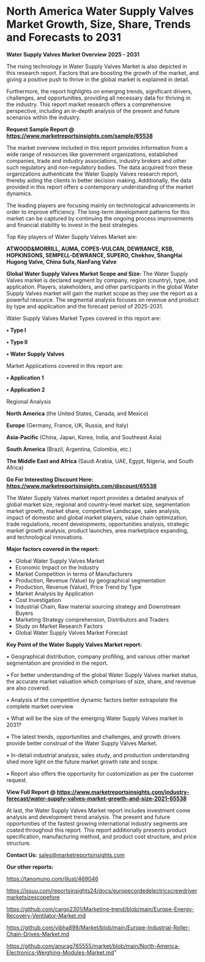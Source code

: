 # North America Water Supply Valves Market Growth, Size, Share, Trends and Forecasts to 2031

<Strong> Water Supply Valves Market Overview 2025 - 2031</strong>

The rising technology in Water Supply Valves Market is also depicted in this research report. Factors that are boosting the growth of the market, and giving a positive push to thrive in the global market is explained in detail.

Furthermore, the report highlights on emerging trends, significant drivers, challenges, and opportunities, providing all necessary data for thriving in the industry. This report market research offers a comprehensive perspective, including an in-depth analysis of the present and future scenarios within the industry.

<strong>Request Sample Report @ <a href=https://www.marketreportsinsights.com/sample/65538>https://www.marketreportsinsights.com/sample/65538</a></strong>

The market overview included in this report provides information from a wide range of resources like government organizations, established companies, trade and industry associations, industry brokers and other such regulatory and non-regulatory bodies. The data acquired from these organizations authenticate the Water Supply Valves research report, thereby aiding the clients in better decision making. Additionally, the data provided in this report offers a contemporary understanding of the market dynamics.

The leading players are focusing mainly on technological advancements in order to improve efficiency. The long-term development patterns for this market can be captured by continuing the ongoing process improvements and financial stability to invest in the best strategies.

Top Key players of Water Supply Valves Market are:

<strong>ATWOOD&MORRILL, AUMA, COPES-VULCAN, DEWRANCE, KSB, HOPKINSONS, SEMPELL-DEWRANCE, SUPERO, Chekhov, ShangHai Hugong Valve, China Sufa, NanFang Valve</strong>

<strong><b>Global Water Supply Valves Market Scope and Size:</b></strong>
The Water Supply Valves market is declared segment by company, region (country), type, and application. Players, stakeholders, and other participants in the global Water Supply Valves market will gain the market scope as they use the report as a powerful resource. The segmental analysis focuses on revenue and product by type and application and the forecast period of 2025-2031.

Water Supply Valves Market Types covered in this report are:

<strong>• Type I

• Type II

• Water Supply Valves</strong>

Market Applications covered in this report are:

<strong>• Application 1

• Application 2</strong> 

Regional Analysis

<strong>North America</strong> (the United States, Canada, and Mexico)

<strong>Europe</strong> (Germany, France, UK, Russia, and Italy)

<strong>Asia-Pacific</strong> (China, Japan, Korea, India, and Southeast Asia)

<strong>South America</strong> (Brazil, Argentina, Colombia, etc.)

<strong>The Middle East and Africa</strong> (Saudi Arabia, UAE, Egypt, Nigeria, and South Africa)

<strong>Go For Interesting Discount Here: <a href=https://www.marketreportsinsights.com/discount/65538>https://www.marketreportsinsights.com/discount/65538</a></strong>

The Water Supply Valves market report provides a detailed analysis of global market size, regional and country-level market size, segmentation market growth, market share, competitive Landscape, sales analysis, impact of domestic and global market players, value chain optimization, trade regulations, recent developments, opportunities analysis, strategic market growth analysis, product launches, area marketplace expanding, and technological innovations.

<strong><b>Major factors covered in the report:</b></strong>
<ul>
  <li>Global Water Supply Valves Market </li>
  <li>Economic Impact on the Industry</li>
  <li>Market Competition in terms of Manufacturers</li>
  <li>Production, Revenue (Value) by geographical segmentation</li>
  <li>Production, Revenue (Value), Price Trend by Type</li>
  <li>Market Analysis by Application</li>
  <li>Cost Investigation</li>
  <li>Industrial Chain, Raw material sourcing strategy and Downstream Buyers</li>
  <li>Marketing Strategy comprehension, Distributors and Traders</li>
  <li>Study on Market Research Factors</li>
  <li>Global Water Supply Valves Market Forecast</li>
</ul>

<strong><b>Key Point of the Water Supply Valves Market report:</b></strong>

• Geographical distribution, company profiling, and various other market segmentation are provided in the report.

• For better understanding of the global Water Supply Valves market status, the accurate market valuation which comprises of size, share, and revenue are also covered.

• Analysis of the competitive dynamic factors better extrapolate the complete market overview

• What will be the size of the emerging Water Supply Valves market in 2031?

• The latest trends, opportunities and challenges, and growth drivers provide better construal of the Water Supply Valves Market.

• In-detail industrial analysis, sales study, and production understanding shed more light on the future market growth rate and scope.

• Report also offers the opportunity for customization as per the customer request.

<strong><b>View Full Report @ <a href=https://www.marketreportsinsights.com/industry-forecast/water-supply-valves-market-growth-and-size-2021-65538>https://www.marketreportsinsights.com/industry-forecast/water-supply-valves-market-growth-and-size-2021-65538</a></b></strong>


At last, the Water Supply Valves Market report includes investment come analysis and development trend analysis. The present and future opportunities of the fastest growing international industry segments are coated throughout this report. This report additionally presents product specification, manufacturing method, and product cost structure, and price structure.

<strong>Contact Us:</strong>
sales@marketreportsinsights.com

<strong>Our other reports:</strong>

<a href=https://tanomuno.com/illust/469046>https://tanomuno.com/illust/469046</a>

<a href=https://issuu.com/reportsinsights24/docs/europecordedelectricscrewdrivermarketsizescopefore>https://issuu.com/reportsinsights24/docs/europecordedelectricscrewdrivermarketsizescopefore</a>

<a href=https://github.com/cargo2301/Marketing-trend/blob/main/Europe-Energy-Recovery-Ventilator-Market.md>https://github.com/cargo2301/Marketing-trend/blob/main/Europe-Energy-Recovery-Ventilator-Market.md</a>

<a href=https://github.com/vibha898/Market/blob/main/Europe-Industrial-Roller-Chain-Drives-Market.md>https://github.com/vibha898/Market/blob/main/Europe-Industrial-Roller-Chain-Drives-Market.md</a>

<a href=https://github.com/anurag765555/market/blob/main/North-America-Electronics-Weighing-Modules-Market.md>https://github.com/anurag765555/market/blob/main/North-America-Electronics-Weighing-Modules-Market.md</a>"
